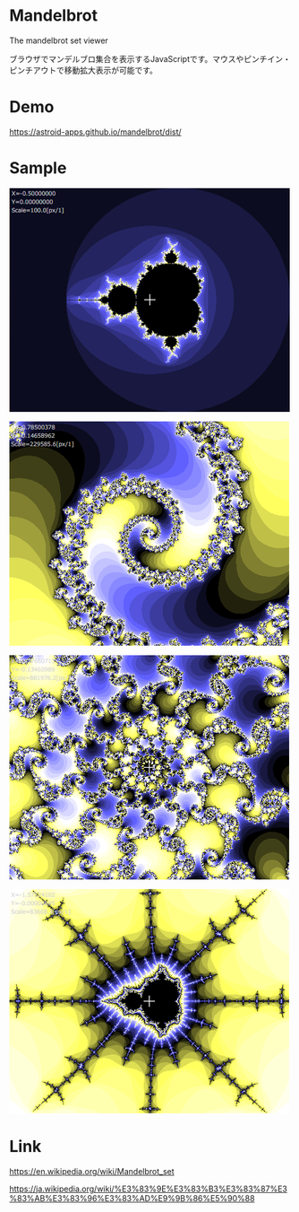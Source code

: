 # Mandelbrot
The mandelbrot set viewer

ブラウザでマンデルブロ集合を表示するJavaScriptです。マウスやピンチイン・ピンチアウトで移動拡大表示が可能です。

# Demo
https://astroid-apps.github.io/mandelbrot/dist/

# Sample

![sample](./sample/sample1.png)

![sample](./sample/sample2.png)

![sample](./sample/sample3.png)

![sample](./sample/sample4.png)

# Link
https://en.wikipedia.org/wiki/Mandelbrot_set

https://ja.wikipedia.org/wiki/%E3%83%9E%E3%83%B3%E3%83%87%E3%83%AB%E3%83%96%E3%83%AD%E9%9B%86%E5%90%88


